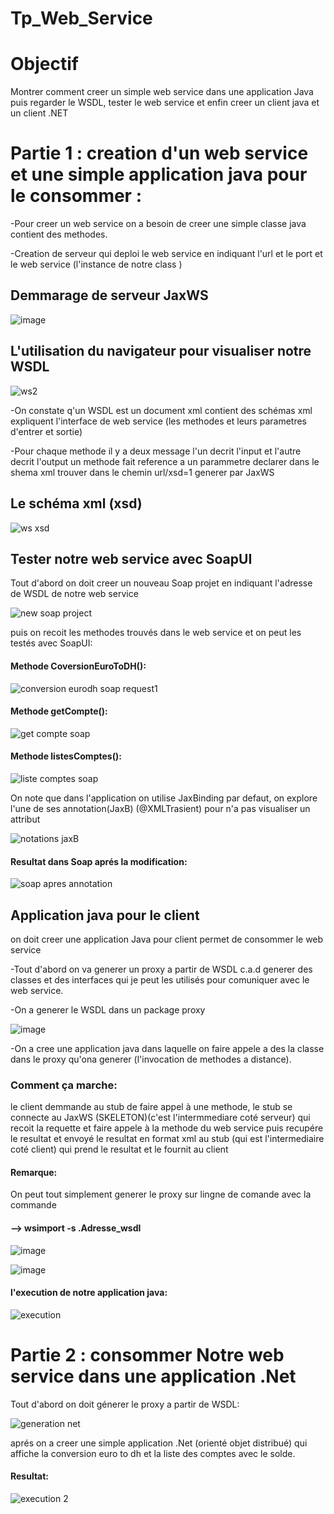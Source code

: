 # Tp_Web_Service

# Objectif

 Montrer comment creer un simple web service dans une application Java puis regarder le WSDL, tester le web service et enfin creer un client java et un client .NET
 
# Partie 1 : creation d'un web service et une simple application java pour le consommer :
 
 -Pour creer un web service on a besoin de creer une simple classe  java contient des methodes.
 
 -Creation de serveur qui deploi le web service  en indiquant l'url et le port et  le  web service (l'instance de notre class )
 
## Demmarage de serveur JaxWS
 
 ![image](https://user-images.githubusercontent.com/102171913/163480492-00bc9707-e453-499a-b102-c4b3a62ecdbc.png)

## L'utilisation du navigateur pour visualiser notre WSDL 

![ws2](https://user-images.githubusercontent.com/102171913/163440507-07fd24a7-f1e2-4fde-92ab-a20f3ccde265.PNG)

-On constate q'un WSDL est un document xml contient des schémas xml expliquent l'interface de web service (les methodes et leurs parametres d'entrer et sortie)

-Pour chaque methode il y a deux message l'un decrit l'input et l'autre decrit l'output
un methode fait reference a un parammetre declarer dans le shema xml trouver dans le chemin url/xsd=1 generer par JaxWS 

## Le schéma xml (xsd)

![ws xsd](https://user-images.githubusercontent.com/102171913/163442120-a2a8335c-9ec3-4104-aecd-59d0d279e2b5.PNG)

## Tester notre web service avec SoapUI

Tout d'abord on doit creer un nouveau Soap projet en indiquant l'adresse de WSDL de notre web service

![new soap project](https://user-images.githubusercontent.com/102171913/163442909-38ad87e8-be36-496f-b955-65b525f75311.PNG)

puis on recoit les methodes trouvés dans le web service et on peut les testés avec SoapUI:

#### Methode CoversionEuroToDH():

![conversion eurodh soap request1](https://user-images.githubusercontent.com/102171913/163443241-cc53cbc7-d239-4e0f-8480-86954ece5a1f.PNG)

#### Methode getCompte():

![get compte soap](https://user-images.githubusercontent.com/102171913/163443267-47de2f7d-2913-4afa-b852-7a06c7d5319f.PNG)

#### Methode listesComptes():

![liste comptes soap](https://user-images.githubusercontent.com/102171913/163443330-3c632adf-9869-4175-a977-df6b4855ad6b.PNG)

On note que dans l'application on utilise JaxBinding par defaut, 
on explore l'une de ses annotation(JaxB) (@XMLTrasient) pour n'a pas visualiser un attribut

![notations jaxB](https://user-images.githubusercontent.com/102171913/163448843-f215c8d7-8b24-421a-82d8-36bf1e06f002.PNG)

#### Resultat dans Soap aprés la modification:

![soap apres annotation](https://user-images.githubusercontent.com/102171913/163448890-8678b059-4ade-4500-a6a9-5acfeec03d10.PNG)

## Application java pour le client

on doit creer une application Java pour client permet de consommer le web service

-Tout d'abord on va generer un proxy a  partir de WSDL c.a.d generer des classes et des interfaces qui je peut les utilisés pour comuniquer avec le web service.

-On a generer le WSDL dans un package proxy 

![image](https://user-images.githubusercontent.com/102171913/163454597-dae5feb3-dfab-434d-943a-96f6160e7508.png)

-On a cree une application java dans laquelle on faire appele a des la classe dans le proxy qu'ona generer (l'invocation de methodes a distance).

### Comment ça marche:

le client demmande au stub de faire appel à une methode, le stub se connecte au JaxWS (SKELETON)(c'est l'intermmediare coté serveur) qui recoit la requette et faire appele à la methode du web service puis recupére le resultat et envoyé le resultat en format xml au stub (qui est l'intermediaire coté client) qui prend le resultat et le fournit au client

#### Remarque:

On peut tout simplement generer le proxy sur lingne de comande avec la commande 
#### --> wsimport -s .Adresse_wsdl

![image](https://user-images.githubusercontent.com/102171913/163480709-40d67d55-e4d8-4ada-91a6-7ad0a62060fa.png)

![image](https://user-images.githubusercontent.com/102171913/163473074-35aa042f-a0fb-4536-9412-a1006c7206f2.png)

#### l'execution de notre application java:

![execution](https://user-images.githubusercontent.com/102171913/163473454-64b1e6c5-e856-4818-bc65-19655825ff45.PNG)

# Partie 2 :  consommer Notre web service dans une application .Net

Tout d'abord on doit génerer le proxy a partir de WSDL:

![generation  net](https://user-images.githubusercontent.com/102171913/163473902-c7dcf1c7-c566-41a6-bf43-4baedb95dc9e.PNG)

aprés on a creer une simple application .Net (orienté objet distribué) qui affiche la conversion euro to dh et la liste des comptes avec le solde.

#### Resultat:

![execution 2](https://user-images.githubusercontent.com/102171913/163474585-4b6d551e-cb5b-4595-a572-f9b03d45708c.PNG)





 
 
 
